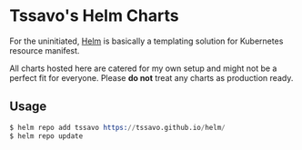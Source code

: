 # Tssavo's Helm Charts

For the uninitiated, [Helm](https://helm.sh/) is basically a templating solution for Kubernetes resource manifest.

All charts hosted here are catered for my own setup and might not be a perfect fit for everyone.
Please **do not** treat any charts as production ready.

## Usage

```s
$ helm repo add tssavo https://tssavo.github.io/helm/
$ helm repo update
```